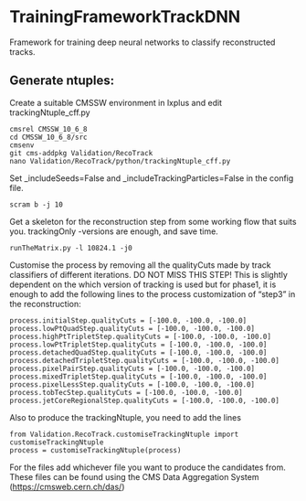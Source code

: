 # TrainingFrameworkTrackDNN
Framework for training deep neural networks to classify reconstructed tracks.

## Generate ntuples:

Create a suitable CMSSW environment in lxplus and edit trackingNtuple_cff.py

```
cmsrel CMSSW_10_6_8
cd CMSSW_10_6_8/src
cmsenv
git cms-addpkg Validation/RecoTrack
nano Validation/RecoTrack/python/trackingNtuple_cff.py
```

Set  _includeSeeds=False and _includeTrackingParticles=False in the config file.

```
scram b -j 10
```

Get a skeleton for the reconstruction step from some working flow that suits you. trackingOnly -versions are enough, and save time.

```
runTheMatrix.py -l 10824.1 -j0
```

Customise the process by removing all the qualityCuts made by track classifiers of different iterations. DO NOT MISS THIS STEP! This is slightly dependent on the which version of tracking is used but for phase1, it is enough to add the following lines to the process customization of “step3” in the reconstruction:

```
process.initialStep.qualityCuts = [-100.0, -100.0, -100.0]
process.lowPtQuadStep.qualityCuts = [-100.0, -100.0, -100.0]
process.highPtTripletStep.qualityCuts = [-100.0, -100.0, -100.0]
process.lowPtTripletStep.qualityCuts = [-100.0, -100.0, -100.0]
process.detachedQuadStep.qualityCuts = [-100.0, -100.0, -100.0]
process.detachedTripletStep.qualityCuts = [-100.0, -100.0, -100.0]
process.pixelPairStep.qualityCuts = [-100.0, -100.0, -100.0]
process.mixedTripletStep.qualityCuts = [-100.0, -100.0, -100.0]
process.pixelLessStep.qualityCuts = [-100.0, -100.0, -100.0]
process.tobTecStep.qualityCuts = [-100.0, -100.0, -100.0]
process.jetCoreRegionalStep.qualityCuts = [-100.0, -100.0, -100.0]
```

Also to produce the trackingNtuple, you need to add the lines 

```
from Validation.RecoTrack.customiseTrackingNtuple import customiseTrackingNtuple
process = customiseTrackingNtuple(process)
```

For the files add whichever file you want to produce the candidates from. These files can be found using the CMS Data Aggregation System (https://cmsweb.cern.ch/das/)
